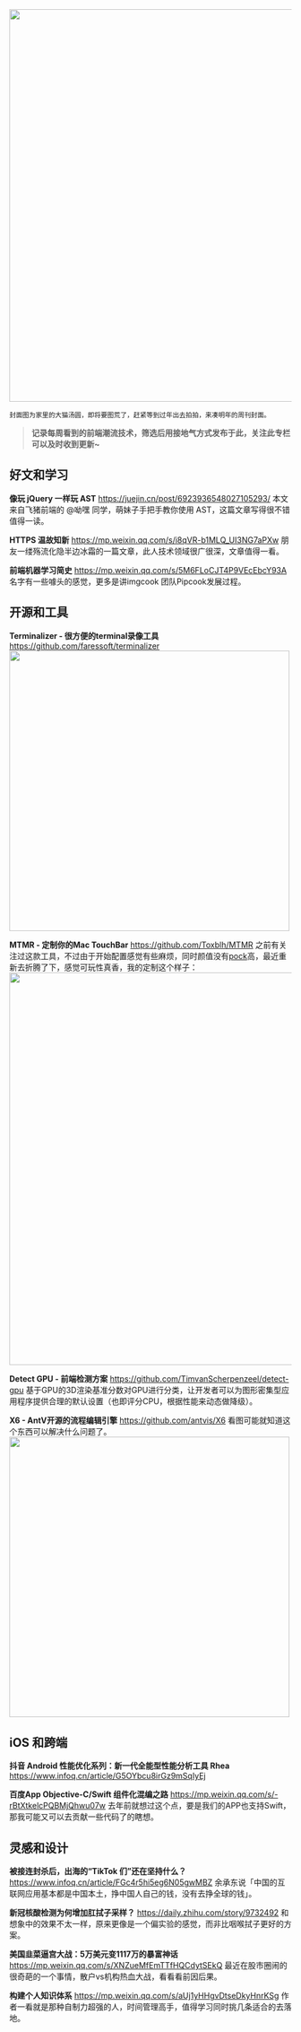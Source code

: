 <img src=https://qpluspicture.oss-cn-beijing.aliyuncs.com/kKRZeF.JPG width=700/>

<small>封面图为家里的大猫汤圆，即将要图荒了，赶紧等到过年出去拍拍，来凑明年的周刊封面。</small>

> **记录每周看到的前端潮流技术，筛选后用接地气方式发布于此，关注此专栏可以及时收到更新~**

## 好文和学习

**像玩 jQuery 一样玩 AST**
<https://juejin.cn/post/6923936548027105293/>
本文来自飞猪前端的 @呦嘿 同学，萌妹子手把手教你使用 AST，这篇文章写得很不错值得一读。

**HTTPS 温故知新**
<https://mp.weixin.qq.com/s/i8qVR-b1MLQ_UI3NG7aPXw>
朋友一缕殇流化隐半边冰霜的一篇文章，此人技术领域很广很深，文章值得一看。


**前端机器学习简史**
<https://mp.weixin.qq.com/s/5M6FLoCJT4P9VEcEbcY93A>
名字有一些噱头的感觉，更多是讲imgcook 团队Pipcook发展过程。

## 开源和工具
**Terminalizer - 很方便的terminal录像工具**
<https://github.com/faressoft/terminalizer>
<img src=https://qpluspicture.oss-cn-beijing.aliyuncs.com/pP4yXK.gif width=500/>

**MTMR - 定制你的Mac TouchBar**
<https://github.com/Toxblh/MTMR>
之前有关注过这款工具，不过由于开始配置感觉有些麻烦，同时颜值没有[pock](https://pock.dev/)高，最近重新去折腾了下，感觉可玩性真香，我的定制这个样子：
<img src=https://qpluspicture.oss-cn-beijing.aliyuncs.com/TOM95m.png width=700/>


**Detect GPU - 前端检测方案**
<https://github.com/TimvanScherpenzeel/detect-gpu>
基于GPU的3D渲染基准分数对GPU进行分类，让开发者可以为图形密集型应用程序提供合理的默认设置（也即评分CPU，根据性能来动态做降级）。

**X6 - AntV开源的流程编辑引擎**
<https://github.com/antvis/X6>
看图可能就知道这个东西可以解决什么问题了。
<img src=https://qpluspicture.oss-cn-beijing.aliyuncs.com/xVdrpB.png width=500/>


## iOS 和跨端

**抖音 Android 性能优化系列：新一代全能型性能分析工具 Rhea**
<https://www.infoq.cn/article/G5OYbcu8irGz9mSqIyEj>

**百度App Objective-C/Swift 组件化混编之路**
<https://mp.weixin.qq.com/s/-rBtXtkelcPQBMjQhwu07w>
去年前就想过这个点，要是我们的APP也支持Swift，那我可能又可以去贡献一些代码了的瞎想。

## 灵感和设计

**被接连封杀后，出海的“TikTok 们”还在坚持什么？**
<https://www.infoq.cn/article/FGc4r5hi5eg6N05gwMBZ>
余承东说「中国的互联网应用基本都是中国本土，挣中国人自己的钱，没有去挣全球的钱」。


**新冠核酸检测为何增加肛拭子采样？**
<https://daily.zhihu.com/story/9732492>
和想象中的效果不太一样，原来更像是一个偏实验的感觉，而非比咽喉拭子更好的方案。

**美国韭菜逼宫大战：5万美元变1117万的暴富神话**
<https://mp.weixin.qq.com/s/XNZueMfEmTTfHQCdytSEkQ>
最近在股市圈闹的很奇葩的一个事情，散户vs机构热血大战，看看看前因后果。


**构建个人知识体系**
<https://mp.weixin.qq.com/s/aUj1yHHgvDtseDkyHnrKSg>
作者一看就是那种自制力超强的人，时间管理高手，值得学习同时挑几条适合的去落地。